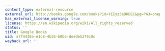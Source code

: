 ```yaml
---
content_type: external-resource
external_url: http://books.google.com/books?id=YEIyz3eDKDEC&pg=PA3=onepage
has_external_license_warning: true
license: https://en.wikipedia.org/wiki/All_rights_reserved
status: ''
title: Google Books
uid: a7f4438a-e1c8-4b3b-b0ba-deede5379c0c
wayback_url: ''
---
```

